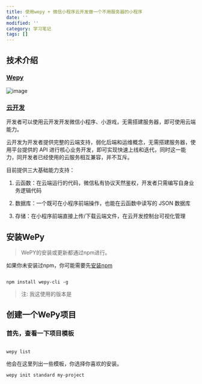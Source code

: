 ```yaml
---
title: 使用wepy + 微信小程序云开发做一个不用服务器的小程序
date: ''
modified: ''
category: 学习笔记
tags: []
---
```


## 技术介绍
### [Wepy](https://tencent.github.io/wepy/)
![image](https://thinkmoon.cn/images/1545989271602.png)
### [云开发](https://tencent.github.io/wepy/)
开发者可以使用云开发开发微信小程序、小游戏，无需搭建服务器，即可使用云端能力。

云开发为开发者提供完整的云端支持，弱化后端和运维概念，无需搭建服务器，使用平台提供的 API 进行核心业务开发，即可实现快速上线和迭代，同时这一能力，同开发者已经使用的云服务相互兼容，并不互斥。

目前提供三大基础能力支持：

1. 云函数：在云端运行的代码，微信私有协议天然鉴权，开发者只需编写自身业务逻辑代码

2. 数据库：一个既可在小程序前端操作，也能在云函数中读写的 JSON 数据库

3. 存储：在小程序前端直接上传/下载云端文件，在云开发控制台可视化管理

## 安装WePy
> WePY的安装或更新都通过npm进行。

如果你未安装过npm，你可能需要先[安装npm](https://thinkmoon.cn/2a94.html)

```shell
npm install wepy-cli -g
```

> 注: 我这使用的版本是

## 创建一个WePy项目
### 首先，查看一下项目模板
```shell
wepy list
```

他会在这里列出一些模板，你选择你喜欢的安装。
`wepy init standard my-project`
